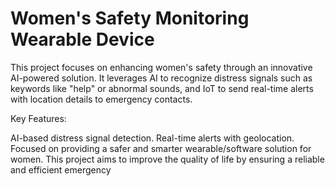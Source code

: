 # **Women's Safety Monitoring Wearable Device**
This project focuses on enhancing women's safety through an innovative AI-powered solution. It leverages AI to recognize distress signals such as keywords like "help" or abnormal sounds, and IoT to send real-time alerts with location details to emergency contacts.

Key Features:

AI-based distress signal detection.
Real-time alerts with geolocation.
Focused on providing a safer and smarter wearable/software solution for women.
This project aims to improve the quality of life by ensuring a reliable and efficient emergency
